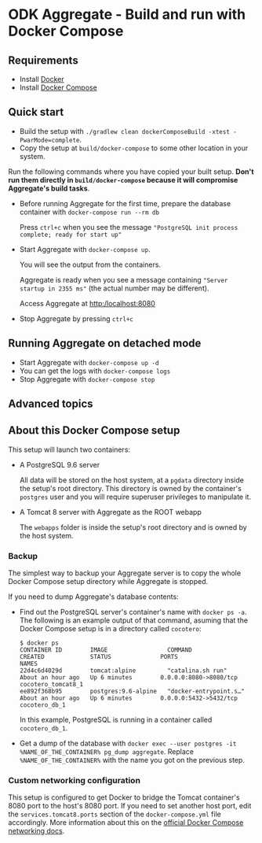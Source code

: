 # ODK Aggregate - Build and run with Docker Compose

## Requirements

- Install [Docker](https://www.docker.com)
- Install [Docker Compose](https://docs.docker.com/compose)

## Quick start

- Build the setup with `./gradlew clean dockerComposeBuild -xtest -PwarMode=complete`.
- Copy the setup at `build/docker-compose` to some other location in your system. 

Run the following commands where you have copied your built setup. **Don't run them directly in `build/docker-compose` because it will compromise Aggregate's build tasks**.
    
- Before running Aggregate for the first time, prepare the database container with `docker-compose run --rm db`
  
  Press `ctrl+c` when you see the message `"PostgreSQL init process complete; ready for start up"`
  
- Start Aggregate with `docker-compose up`.

  You will see the output from the containers. 
  
  Aggregate is ready when you see a message containing `"Server startup in 2355 ms"` (the actual number may be different).
  
  Access Aggregate at [http:/localhost:8080](http:/localhost:8080)

- Stop Aggregate by pressing `ctrl+c`

## Running Aggregate on detached mode

- Start Aggregate with `docker-compose up -d`
- You can get the logs with `docker-compose logs`
- Stop Aggregate with `docker-compose stop`

## Advanced topics

## About this Docker Compose setup

This setup will launch two containers:

- A PostgreSQL 9.6 server

  All data will be stored on the host system, at a `pgdata` directory inside the setup's root directory. This directory is owned by the container's `postgres` user and you will require superuser privileges to manipulate it.
  
- A Tomcat 8 server with Aggregate as the ROOT webapp

  The `webapps` folder is inside the setup's root directory and is owned by the host system.

### Backup

The simplest way to backup your Aggregate server is to copy the whole Docker Compose setup directory while Aggregate is stopped.

If you need to dump Aggregate's database contents:

- Find out the PostgreSQL server's container's name with `docker ps -a`. The following is an example output of that command, asuming that the Docker Compose setup is in a directory called `cocotero`:

    ```
    $ docker ps
    CONTAINER ID        IMAGE                 COMMAND                  CREATED             STATUS              PORTS                    NAMES
    22d4c6d4029d        tomcat:alpine         "catalina.sh run"        About an hour ago   Up 6 minutes        0.0.0.0:8080->8080/tcp   cocotero_tomcat8_1
    ee892f368b95        postgres:9.6-alpine   "docker-entrypoint.s…"   About an hour ago   Up 6 minutes        0.0.0.0:5432->5432/tcp   cocotero_db_1
    ```

  In this example, PostgreSQL is running in a container called `cocotero_db_1`.
  
- Get a dump of the database with `docker exec --user postgres -it %NAME_OF_THE_CONTAINER% pg_dump aggregate`. Replace `%NAME_OF_THE_CONTAINER%` with the name you got on the previous step.
 
### Custom networking configuration

This setup is configured to get Docker to bridge the Tomcat container's 8080 port to the host's 8080 port. If you need to set another host port, edit the `services.tomcat8.ports` section of the `docker-compose.yml` file accordingly. More information about this on the [official Docker Compose networking docs](https://docs.docker.com/compose/networking/).   
